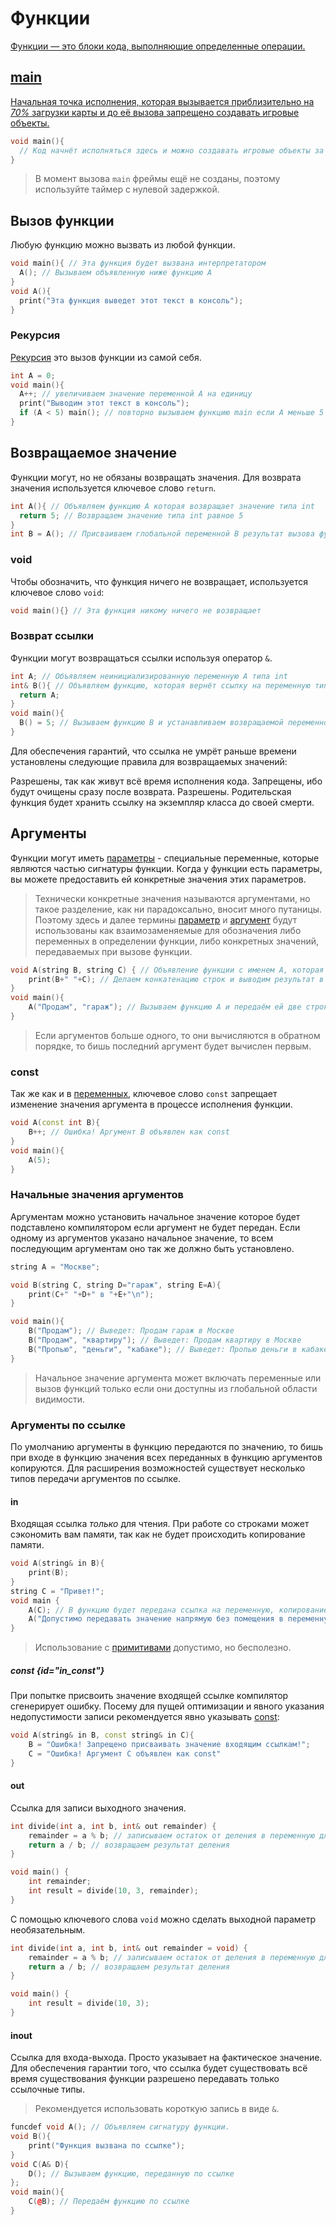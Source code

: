 <show-structure for="chapter,procedure" depth="3"/>

# Функции

<a href="https://www.angelcode.com/angelscript/sdk/docs/manual/doc_script_func.html"/>

Функции — это блоки кода, выполняющие определенные операции.

## main

Начальная точка исполнения, которая вызывается приблизительно на _70%_ загрузки карты и до её вызова запрещено
создавать игровые объекты.

```C++
void main(){
  // Код начнёт исполняться здесь и можно создавать игровые объекты за исключением фреймов.
}
```

> В момент вызова `main` фреймы ещё не созданы, поэтому используйте таймер с нулевой задержкой.

## Вызов функции

Любую функцию можно вызвать из любой функции.

```C++
void main(){ // Эта функция будет вызвана интерпретатором
  A(); // Вызываем объявленную ниже функцию A
}
void A(){
  print("Эта функция выведет этот текст в консоль");
}
```

### Рекурсия

[Рекурсия](https://w.wiki/9q4Z) это вызов функции из самой себя.

```C++
int A = 0;
void main(){
  A++; // увеличиваем значение переменной A на единицу
  print("Выводим этот текст в консоль");
  if (A < 5) main(); // повторно вызываем функцию main если A меньше 5
}
```

## Возвращаемое значение

Функции могут, но не обязаны возвращать значения. Для возврата значения используется ключевое слово `return`.

```C++
int A(){ // Объявляем функцию A которая возвращает значение типа int
  return 5; // Возвращаем значение типа int равное 5
}
int B = A(); // Присваиваем глобальной переменной B результат вызова функции A, тобишь 5
```

### void

Чтобы обозначить, что функция ничего не возвращает, используется ключевое слово `void`:

```C++
void main(){} // Эта функция никому ничего не возвращает
```

### Возврат ссылки

Функции могут возвращаться ссылки используя оператор `&`.

```C++
int A; // Объявляем неинициализированную переменную A типа int
int& B(){ // Объявляем функцию, которая вернёт ссылку на переменную типа int
  return A;
}
void main(){
  B() = 5; // Вызываем функцию B и устанавливаем возвращаемой переменной A значение 5
}
```

Для обеспечения гарантий, что ссылка не умрёт раньше времени установлены следующие правила для возвращаемых значений:

<deflist>
<def>
<title><a href="variable.md#global" /></title>
Разрешены, так как живут всё время исполнения кода. 
</def>
<def>
<title><a href="variable.md#local" /></title>
Запрещены, ибо будут очищены сразу после возврата. 
</def>
<def>
<title>Члены класса</title>
Разрешены. Родительская функция будет хранить ссылку на экземпляр класса до своей смерти. 
</def>
</deflist>

## Аргументы

Функции могут иметь [параметры](https://w.wiki/9pwD) - специальные переменные, которые являются частью сигнатуры
функции. Когда у функции есть параметры, вы можете предоставить ей конкретные значения этих параметров.

> Технически конкретные значения называются аргументами, но такое разделение, как ни парадоксально, вносит много
> путаницы.
> Поэтому здесь и далее термины [параметр](https://w.wiki/9vig) и [аргумент](https://w.wiki/8NLF) будут использованы как
> взаимозаменяемые для обозначения либо переменных в определении функции, либо конкретных
> значений, передаваемых при вызове функции.

```C++
void A(string B, string C) { // Объявление функции с именем A, которая принимает две строки B и C
    print(B+" "+C); // Делаем конкатенацию строк и выводим результат в консоль
}
void main(){
    A("Продам", "гараж"); // Вызываем функцию A и передаём ей две строки аргументами
}
```

> Если аргументов больше одного, то они вычисляются в обратном порядке, то бишь последний аргумент будет вычислен
> первым.

### const

Так же как и в [переменных](variable.md#const), ключевое слово `const` запрещает
изменение значения аргумента в процессе исполнения функции.

```C++
void A(const int B){
    B++; // Ошибка! Аргумент B объявлен как const
}
void main(){
    A(5);
}
```

### Начальные значения аргументов

Аргументам можно установить начальное значение которое будет подставлено компилятором если аргумент не будет передан.
Если одному из аргументов указано начальное значение, то всем последующим аргументам оно так же должно быть установлено.

```C++
string A = "Москве";

void B(string C, string D="гараж", string E=A){
    print(C+" "+D+" в "+E+"\n");
}

void main(){
    B("Продам"); // Выведет: Продам гараж в Москве
    B("Продам", "квартиру"); // Выведет: Продам квартиру в Москве
    B("Пропью", "деньги", "кабаке"); // Выведет: Пропью деньги в кабаке
}
```

> Начальное значение аргумента может включать переменные или вызов функций только если они доступны из глобальной
> области видимости.

### Аргументы по ссылке

По умолчанию аргументы в функцию передаются по значению, то бишь при входе в функцию значения всех переданных в функцию
аргументов копируются. Для расширения возможностей существует несколько типов передачи аргументов по ссылке.

#### in

Входящая ссылка _только_ для чтения. При работе со строками может сэкономить вам памяти, так как не будет происходить
копирование памяти.

```C++
void A(string& in B){
    print(B);
}
string C = "Привет!";
void main {
    A(C); // В функцию будет передана ссылка на переменную, копирование памяти не произойдёт.
    A("Допустимо передавать значение напрямую без помещения в переменную");
}
```

> Использование с [примитивами](data-types.md#primitive) допустимо, но бесполезно.

##### const {id="in_const"}

При попытке присвоить значение входящей ссылке компилятор сгенерирует ошибку. Посему для пущей оптимизации и явного
указания недопустимости записи рекомендуется явно указывать [const](https://xgm.guru/p/ij/angelscript-function#const):

```C++
void A(string& in B, const string& in C){
    B = "Ошибка! Запрещено присваивать значение входящим ссылкам!";
    C = "Ошибка! Аргумент C объявлен как const"
}
```

#### out

Ссылка для записи выходного значения.

```C++
int divide(int a, int b, int& out remainder) {
    remainder = a % b; // записываем остаток от деления в переменную для выхода
    return a / b; // возвращаем результат деления
}

void main() {
    int remainder;
    int result = divide(10, 3, remainder);
}
```

С помощью ключевого слова `void` можно сделать выходной параметр необязательным.

```C++
int divide(int a, int b, int& out remainder = void) {
    remainder = a % b; // записываем остаток от деления в переменную для выхода
    return a / b; // возвращаем результат деления
}

void main() {
    int result = divide(10, 3);
}
```

#### inout

Ссылка для входа-выхода. Просто указывает на фактическое значение. Для обеспечения гарантии того, что ссылка будет
существовать всё время существования функции разрешено передавать только ссылочные типы.

> Рекомендуется использовать короткую запись в виде `&`.

```C++
funcdef void A(); // Объявляем сигнатуру функции.
void B(){
    print("Функция вызвана по ссылке");
}
void C(A& D){
    D(); // Вызываем функцию, переданную по ссылке
};
void main(){
    C(@B); // Передаём функцию по ссылке
}
```